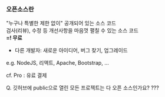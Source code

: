 ### 오픈소스란
"누구나 특별한 제한 없이" 공개되어 있는 소스 코드  
검사(리뷰), 수정 등 개선사항을 마음껏 펼칠 수 있는 소스 코드  
**=! 무료**

- 다른 개발자: 새로운 아이디어, 버그 찾기, 업그레이드

e.g. NodeJS, 리액트, Apache, Bootstrap, ...

cf. Pro : 유료 결제

Q. 깃허브에 public으로 열린 모든 프로젝트는 다 오픈 소스인가요? ???  